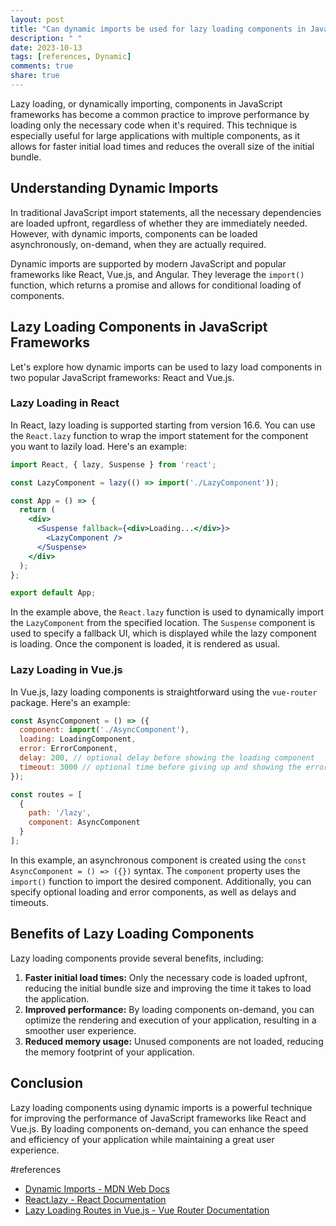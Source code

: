 ```yaml
---
layout: post
title: "Can dynamic imports be used for lazy loading components in JavaScript frameworks?"
description: " "
date: 2023-10-13
tags: [references, Dynamic]
comments: true
share: true
---
```


Lazy loading, or dynamically importing, components in JavaScript frameworks has become a common practice to improve performance by loading only the necessary code when it's required. This technique is especially useful for large applications with multiple components, as it allows for faster initial load times and reduces the overall size of the initial bundle.

## Understanding Dynamic Imports

In traditional JavaScript import statements, all the necessary dependencies are loaded upfront, regardless of whether they are immediately needed. However, with dynamic imports, components can be loaded asynchronously, on-demand, when they are actually required.

Dynamic imports are supported by modern JavaScript and popular frameworks like React, Vue.js, and Angular. They leverage the `import()` function, which returns a promise and allows for conditional loading of components.

## Lazy Loading Components in JavaScript Frameworks

Let's explore how dynamic imports can be used to lazy load components in two popular JavaScript frameworks: React and Vue.js.

### Lazy Loading in React

In React, lazy loading is supported starting from version 16.6. You can use the `React.lazy` function to wrap the import statement for the component you want to lazily load. Here's an example:

```jsx
import React, { lazy, Suspense } from 'react';

const LazyComponent = lazy(() => import('./LazyComponent'));

const App = () => {
  return (
    <div>
      <Suspense fallback={<div>Loading...</div>}>
        <LazyComponent />
      </Suspense>
    </div>
  );
};

export default App;
```

In the example above, the `React.lazy` function is used to dynamically import the `LazyComponent` from the specified location. The `Suspense` component is used to specify a fallback UI, which is displayed while the lazy component is loading. Once the component is loaded, it is rendered as usual.

### Lazy Loading in Vue.js

In Vue.js, lazy loading components is straightforward using the `vue-router` package. Here's an example:

```javascript
const AsyncComponent = () => ({
  component: import('./AsyncComponent'),
  loading: LoadingComponent,
  error: ErrorComponent,
  delay: 200, // optional delay before showing the loading component
  timeout: 3000 // optional time before giving up and showing the error component
});

const routes = [
  {
    path: '/lazy',
    component: AsyncComponent
  }
];
```

In this example, an asynchronous component is created using the `const AsyncComponent = () => ({})` syntax. The `component` property uses the `import()` function to import the desired component. Additionally, you can specify optional loading and error components, as well as delays and timeouts.

## Benefits of Lazy Loading Components

Lazy loading components provide several benefits, including:

1. **Faster initial load times:** Only the necessary code is loaded upfront, reducing the initial bundle size and improving the time it takes to load the application.
2. **Improved performance:** By loading components on-demand, you can optimize the rendering and execution of your application, resulting in a smoother user experience.
3. **Reduced memory usage:** Unused components are not loaded, reducing the memory footprint of your application.

## Conclusion

Lazy loading components using dynamic imports is a powerful technique for improving the performance of JavaScript frameworks like React and Vue.js. By loading components on-demand, you can enhance the speed and efficiency of your application while maintaining a great user experience.

#references
- [Dynamic Imports - MDN Web Docs](https://developer.mozilla.org/en-US/docs/Web/JavaScript/Reference/Statements/import#Dynamic_Imports)
- [React.lazy - React Documentation](https://reactjs.org/docs/code-splitting.html#reactlazy)
- [Lazy Loading Routes in Vue.js - Vue Router Documentation](https://router.vuejs.org/guide/advanced/lazy-loading.html)